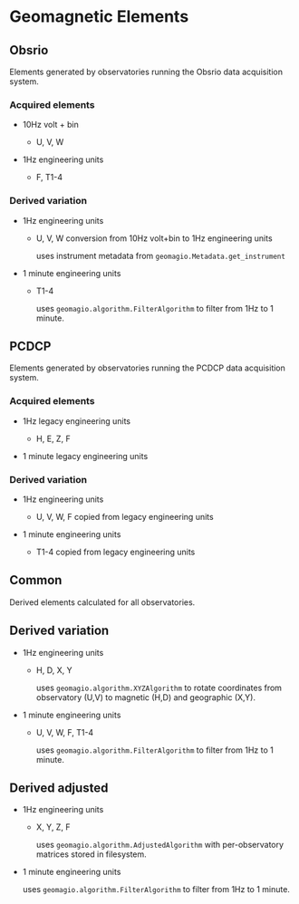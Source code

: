 # Geomagnetic Elements



## Obsrio
Elements generated by observatories running the Obsrio data acquisition system.

### Acquired elements

- 10Hz volt + bin
  - U, V, W

- 1Hz engineering units
  - F, T1-4

### Derived variation

- 1Hz engineering units

  - U, V, W conversion from 10Hz volt+bin to 1Hz engineering units

    uses instrument metadata from `geomagio.Metadata.get_instrument`

- 1 minute engineering units

  - T1-4

    uses `geomagio.algorithm.FilterAlgorithm` to filter from 1Hz to 1 minute.


## PCDCP
Elements generated by observatories running the PCDCP data acquisition system.

### Acquired elements

- 1Hz legacy engineering units

  - H, E, Z, F

- 1 minute legacy engineering units

### Derived variation

- 1Hz engineering units

  - U, V, W, F copied from legacy engineering units

- 1 minute engineering units

  - T1-4 copied from legacy engineering units


## Common

Derived elements calculated for all observatories.

## Derived variation

- 1Hz engineering units
  - H, D, X, Y

    uses `geomagio.algorithm.XYZAlgorithm` to rotate coordinates from observatory (U,V) to magnetic (H,D) and geographic (X,Y).

- 1 minute engineering units

  - U, V, W, F, T1-4

    uses `geomagio.algorithm.FilterAlgorithm` to filter from 1Hz to 1 minute.


## Derived adjusted

- 1Hz engineering units
  - X, Y, Z, F

    uses `geomagio.algorithm.AdjustedAlgorithm` with per-observatory matrices stored in filesystem.

- 1 minute engineering units

    uses `geomagio.algorithm.FilterAlgorithm` to filter from 1Hz to 1 minute.
